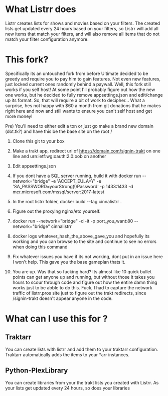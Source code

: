 # What Listrr does
Listrr creates lists for shows and movies based on your filters. The created lists get updated every 24 hours based on your filters, so Listrr will add all new items that match your filters, and will also remove all items that do not match your filter configuration anymore.

# This fork?

Specifically its an untouched fork from before Ultimate decided to be greedy and require you to pay him to gain features. Not even new features, just locked current ones randomly behind a paywall. Well, this fork still works if you self host! At some point I'll probably figure out how the new one works, but he decided to fully remove appsettings.json and edit/change up its format. So, that will require a bit of work to decipher... What a surprise, hes not happy with $60 a month from git donations that he makes right here and now and still wants to ensure you can't self host and get more money!

Pre) You'll need to either edit a ton or just go make a brand new domain (dot.tk?) and have this be the base site on the root /

1) Clone this git to your box

2) Make a trakt app, redirect uri of https://domain.com/signin-trakt on one line and urn:ietf:wg:oauth:2.0:oob on another

3) Edit appsettings.json

4) If you dont have a SQL server running, build it with 
docker run --network="bridge" -e 'ACCEPT_EULA=Y' -e 'SA_PASSWORD=yourStrong(!)Password' -p 1433:1433 -d mcr.microsoft.com/mssql/server:2017-latest

5) In the root listrr folder, docker build --tag cinnalistrr .

6) Figure out the proxying nginx/etc yourself.

7) docker run --network="bridge" -d -it -p port_you_want:80 --network="bridge" cinnalistrr

8) docker logs whatever_hash_the_above_gave_you and hopefully its working and you can browse to the site and continue to see no errors when doing this command

9) Fix whatever issues you have if its not working, dont put in an issue here I won't help. This gave you the base gameplan thats it.

10) You are up. Was that so fucking hard? Its almost like 10 quick bullet points can get anyone up and running, but without those it takes you hours to scour through code and figure out how the entire damn thing works just to be abble to do this. Fuck, I had to capture the network traffic of listrr.pros site just to figure out the trakt redirects, since /signin-trakt doesn't appear anyone in the code.

# What can I use this for ?

## Traktarr
You can create lists with listrr and add them to your traktarr configuration. Traktarr automatically adds the items to your *arr instances.

## Python-PlexLibrary
You can create libraries from your the trakt lists you created with Listrr. As your lists get updated every 24 hours, so does your libraries
